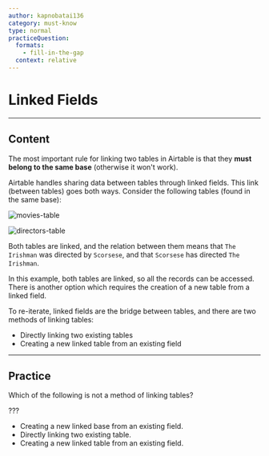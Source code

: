 ```yaml
---
author: kapnobatai136
category: must-know
type: normal
practiceQuestion:
  formats:
    - fill-in-the-gap
  context: relative
---
```


# Linked Fields


---

## Content

The most important rule for linking two tables in Airtable is that they **must belong to the same base** (otherwise it won't work).

Airtable handles sharing data between tables through linked fields. This link (between tables) goes both ways. Consider the following tables (found in the same base):

![movies-table](https://img.enkipro.com/0d707df74e01fec8450f978a9d50bc3d.png)

![directors-table](https://img.enkipro.com/99a67e510e1be7ce1579d5a038e84bc8.png)

Both tables are linked, and the relation between them means that `The Irishman` was directed by `Scorsese`, and that `Scorsese` has directed `The Irishman`.

In this example, both tables are linked, so all the records can be accessed. There is another option which requires the creation of a new table from a linked field.

To re-iterate, linked fields are the bridge between tables, and there are two methods of linking tables:

- Directly linking two existing tables
- Creating a new linked table from an existing field


---

## Practice

Which of the following is not a method of linking tables?

???

- Creating a new linked base from an existing field.
- Directly linking two existing table.
- Creating a new linked table from an existing field.
